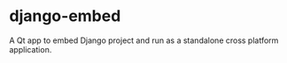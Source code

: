 # django-embed
A Qt app to embed Django project and run as a standalone cross platform application. 
